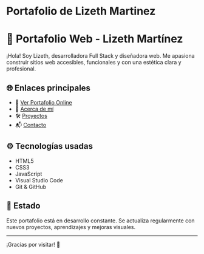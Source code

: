 # Portafolio de Lizeth Martinez
# 💼 Portafolio Web - Lizeth Martínez

¡Hola! Soy Lizeth, desarrolladora Full Stack y diseñadora web. Me apasiona construir sitios web accesibles, funcionales y con una estética clara y profesional.

## 🌐 Enlaces principales

- 🔗 [Ver Portafolio Online](https://tuusuario.github.io/nombre-repo/)
- 📄 [Acerca de mí](acerca-de-mi.html)
- 🛠️ [Proyectos](proyectos.html)
- 📬 [Contacto](contacto.html)

## ⚙️ Tecnologías usadas

- HTML5
- CSS3
- JavaScript
- Visual Studio Code
- Git & GitHub

## 📌 Estado

Este portafolio está en desarrollo constante. Se actualiza regularmente con nuevos proyectos, aprendizajes y mejoras visuales.

---

¡Gracias por visitar! 💖
